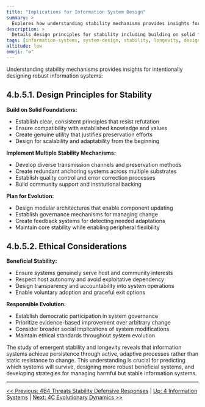```yaml
---
title: "Implications for Information System Design"
summary: >
  Explores how understanding stability mechanisms provides insights for intentionally designing robust information systems that can persist and evolve effectively.
description: >
  Details design principles for stability including building on solid foundations, implementing multiple stability mechanisms, and planning for evolution, along with ethical considerations for beneficial stability and responsible evolution.
tags: [information-systems, system-design, stability, longevity, design-principles, ethics]
altitude: low
emoji: "⚙️"
---
```


<!--

- Flesh out the bullet points

-->

Understanding stability mechanisms provides insights for intentionally designing robust information systems:

## **4.b.5.1. Design Principles for Stability**

**Build on Solid Foundations:**

* Establish clear, consistent principles that resist refutation
* Ensure compatibility with established knowledge and values
* Create genuine utility that justifies preservation efforts
* Design for scalability and adaptability from the beginning

**Implement Multiple Stability Mechanisms:**

* Develop diverse transmission channels and preservation methods
* Create redundant anchoring systems across multiple substrates
* Establish quality control and error correction processes
* Build community support and institutional backing

**Plan for Evolution:**

* Design modular architectures that enable component updating
* Establish governance mechanisms for managing change
* Create feedback systems for detecting needed adaptations
* Maintain core stability while enabling peripheral flexibility

## **4.b.5.2. Ethical Considerations**

**Beneficial Stability:**

* Ensure systems genuinely serve host and community interests
* Respect host autonomy and avoid exploitative dependency
* Design transparency and accountability into system operations
* Enable voluntary adoption and graceful exit options

**Responsible Evolution:**

* Establish democratic participation in system governance
* Prioritize evidence-based improvement over arbitrary change
* Consider broader social implications of system modifications
* Maintain ethical standards throughout system evolution

The study of emergent stability and longevity reveals that information systems achieve persistence through active, adaptive processes rather than static resistance to change. This understanding is crucial for predicting which systems will survive, designing more robust beneficial systems, and developing strategies for managing harmful but stable information systems.

---
[<< Previous: 4B4 Threats Stability Defensive Responses](4b4-threats-stability-defensive-responses.md) | [Up: 4 Information Systems](../4-information-systems.md) | [Next: 4C Evolutionary Dynamics >>](../4c-evolutionary-dynamics.md)
